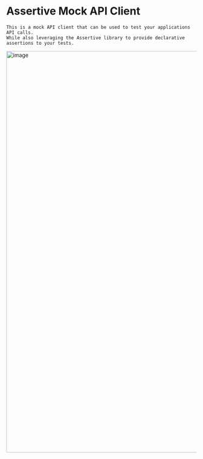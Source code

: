 # Assertive Mock API Client

    This is a mock API client that can be used to test your applications API calls.
    While also leveraging the Assertive library to provide declarative assertions to your tests.

<img width="3840" height="1062" alt="image" src="https://github.com/user-attachments/assets/c3045aee-5bca-4f06-87b5-3be9496d121d" />
